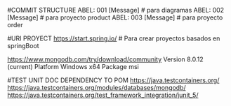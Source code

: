 #COMMIT STRUCTURE
ABEL: 001 [Message] # para diagramas
ABEL: 002 [Message] # para proyecto product
ABEL: 003 [Message] # para proyecto order


#URI PROYECT
https://start.spring.io/ # Para crear proyectos basados en springBoot

https://www.mongodb.com/try/download/community
Version 8.0.12 (current)
Platform Windows x64
Package msi


#TEST UNIT DOC DEPENDENCY TO POM
https://java.testcontainers.org/
https://java.testcontainers.org/modules/databases/mongodb/
https://java.testcontainers.org/test_framework_integration/junit_5/

